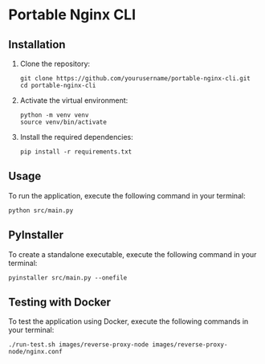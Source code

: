 # Portable Nginx CLI

## Installation

1. Clone the repository:
   ```
   git clone https://github.com/yourusername/portable-nginx-cli.git
   cd portable-nginx-cli
   ```

2. Activate the virtual environment:
   ```
   python -m venv venv
   source venv/bin/activate
   ```

3. Install the required dependencies:
   ```
   pip install -r requirements.txt
   ```

## Usage

To run the application, execute the following command in your terminal:
```
python src/main.py
```

## PyInstaller

To create a standalone executable, execute the following command in your terminal:
```
pyinstaller src/main.py --onefile
```

## Testing with Docker

To test the application using Docker, execute the following commands in your terminal:

```
./run-test.sh images/reverse-proxy-node images/reverse-proxy-node/nginx.conf
```